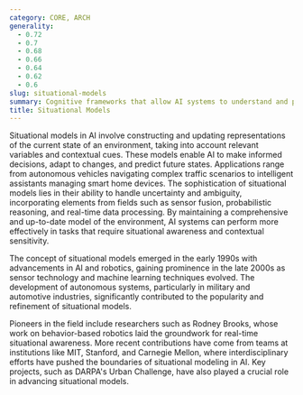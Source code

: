 ```yaml
---
category: CORE, ARCH
generality:
  - 0.72
  - 0.7
  - 0.68
  - 0.66
  - 0.64
  - 0.62
  - 0.6
slug: situational-models
summary: Cognitive frameworks that allow AI systems to understand and predict dynamic environments by continuously integrating contextual information.
title: Situational Models
---
```


Situational models in AI involve constructing and updating representations of the current state of an environment, taking into account relevant variables and contextual cues. These models enable AI to make informed decisions, adapt to changes, and predict future states. Applications range from autonomous vehicles navigating complex traffic scenarios to intelligent assistants managing smart home devices. The sophistication of situational models lies in their ability to handle uncertainty and ambiguity, incorporating elements from fields such as sensor fusion, probabilistic reasoning, and real-time data processing. By maintaining a comprehensive and up-to-date model of the environment, AI systems can perform more effectively in tasks that require situational awareness and contextual sensitivity.

The concept of situational models emerged in the early 1990s with advancements in AI and robotics, gaining prominence in the late 2000s as sensor technology and machine learning techniques evolved. The development of autonomous systems, particularly in military and automotive industries, significantly contributed to the popularity and refinement of situational models.

Pioneers in the field include researchers such as Rodney Brooks, whose work on behavior-based robotics laid the groundwork for real-time situational awareness. More recent contributions have come from teams at institutions like MIT, Stanford, and Carnegie Mellon, where interdisciplinary efforts have pushed the boundaries of situational modeling in AI. Key projects, such as DARPA's Urban Challenge, have also played a crucial role in advancing situational models.
